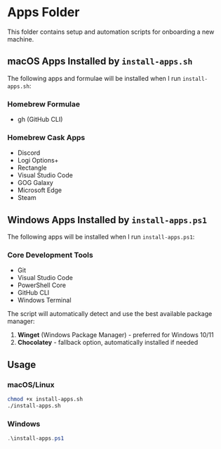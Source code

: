 # Apps Folder

This folder contains setup and automation scripts for onboarding a new machine.

## macOS Apps Installed by `install-apps.sh`

The following apps and formulae will be installed when I run `install-apps.sh`:

### Homebrew Formulae
- gh (GitHub CLI)

### Homebrew Cask Apps
- Discord
- Logi Options+
- Rectangle
- Visual Studio Code
- GOG Galaxy
- Microsoft Edge
- Steam

## Windows Apps Installed by `install-apps.ps1`

The following apps will be installed when I run `install-apps.ps1`:

### Core Development Tools
- Git
- Visual Studio Code
- PowerShell Core
- GitHub CLI
- Windows Terminal

The script will automatically detect and use the best available package manager:
1. **Winget** (Windows Package Manager) - preferred for Windows 10/11
2. **Chocolatey** - fallback option, automatically installed if needed

## Usage

### macOS/Linux
```bash
chmod +x install-apps.sh
./install-apps.sh
```

### Windows
```powershell
.\install-apps.ps1
```
